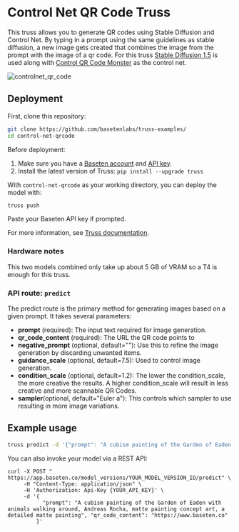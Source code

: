 # Control Net QR Code Truss

This truss allows you to generate QR codes using Stable Diffusion and Control Net. By typing in a prompt using the same guidelines as stable diffusion, a new image gets created that combines the image from the prompt with the image of a qr code. For this truss [Stable Diffusion 1.5](https://huggingface.co/runwayml/stable-diffusion-v1-5) is used along with [Control QR Code Monster](https://huggingface.co/monster-labs/control_v1p_sd15_qrcode_monster) as the control net. 

![controlnet_qr_code](controlnet_qr_code_results.gif)

## Deployment

First, clone this repository:

```sh
git clone https://github.com/basetenlabs/truss-examples/
cd control-net-qrcode
```

Before deployment:

1. Make sure you have a [Baseten account](https://app.baseten.co/signup) and [API key](https://app.baseten.co/settings/account/api_keys).
2. Install the latest version of Truss: `pip install --upgrade truss`

With `control-net-qrcode` as your working directory, you can deploy the model with:

```sh
truss push
```

Paste your Baseten API key if prompted.

For more information, see [Truss documentation](https://truss.baseten.co).

### Hardware notes

This two models combined only take up about 5 GB of VRAM so a T4 is enough for this truss. 

### API route: `predict`

The predict route is the primary method for generating images based on a given prompt. It takes several parameters:

- __prompt__ (required): The input text required for image generation.
- __qr_code_content__ (required): The URL the QR code points to
- __negative_prompt__ (optional, default=""): Use this to refine the image generation by discarding unwanted items.
- __guidance_scale__ (optional, default=7.5): Used to control image generation.
- __condition_scale__ (optional, default=1.2): The lower the condition_scale, the more creative the results. A higher condition_scale will result in less creative and more scannable QR Codes. 
- __sampler__(optional, default="Euler a"): This controls which sampler to use resulting in more image variations.

## Example usage

```sh
truss predict -d '{"prompt": "A cubism painting of the Garden of Eaden with animals walking around, Andreas Rocha, matte painting concept art, a detailed matte painting", "qr_code_content": "https://www.baseten.co"}'
```

You can also invoke your model via a REST API:

```
curl -X POST " https://app.baseten.co/model_versions/YOUR_MODEL_VERSION_ID/predict" \
     -H "Content-Type: application/json" \
     -H 'Authorization: Api-Key {YOUR_API_KEY}' \
     -d '{
           "prompt": "A cubism painting of the Garden of Eaden with animals walking around, Andreas Rocha, matte painting concept art, a detailed matte painting", "qr_code_content": "https://www.baseten.co"
         }'
```

